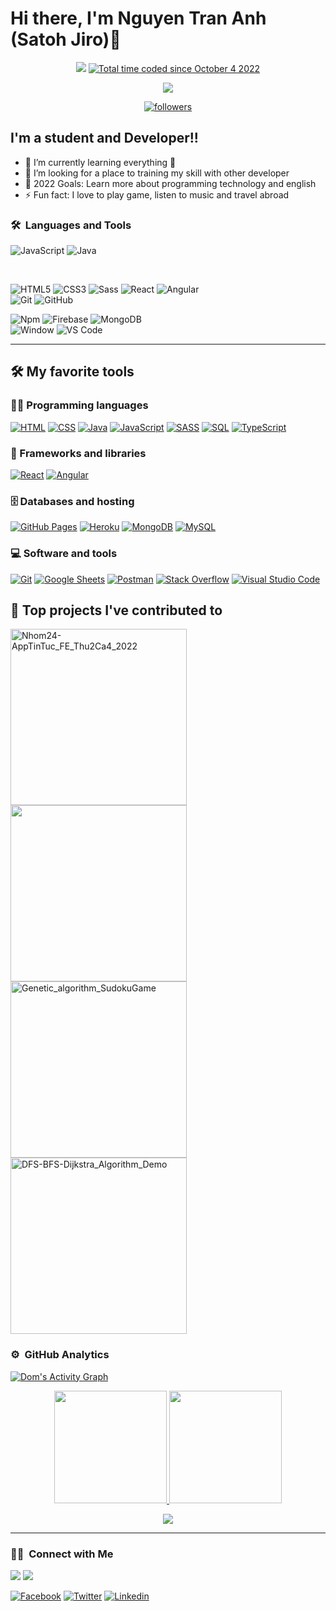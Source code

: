 # Hi there, I'm Nguyen Tran Anh (Satoh Jiro)👋


<p align="center">
  <img src="https://komarev.com/ghpvc/?username=SatohJiro&color=blueviolet&style=plastic">
  <a href="https://wakatime.com/@95529fa2-95a4-4e17-934c-15b8fc2774d9"><img src="https://wakatime.com/badge/user/95529fa2-95a4-4e17-934c-15b8fc2774d9.svg" alt="Total time coded since October 4 2022" /></a>
</p>


<p align="center">
  <a href="https://github.com/DenverCoder1/readme-typing-svg"><img src="https://readme-typing-svg.herokuapp.com?font=Fira+Code&pause=1000&color=F72EEC&width=435&lines=Hi+!++I'm+glad+to+meet+you;Believe+in+yourself+!;I'm+rooting+for+you"></a>
</p>

<p align="center">
  <a href="https://github.com/SatohJiro">
    <img alt="followers" title="Follow me on Github" src="https://img.shields.io/github/followers/SatohJiro?color=236ad3&labelColor=1155ba&style=for-the-badge&logo=github&label=Follow"/></a>

</p>


## I'm a student and Developer!!

- 🌱 I’m currently learning everything 🤣
- 👯 I’m looking for a place to training my skill with other developer
- 🥅 2022 Goals: Learn more about programming technology and english
- ⚡ Fun fact: I love to play game, listen to music and travel abroad

### 🛠 &nbsp;Languages and Tools

![JavaScript](https://img.shields.io/badge/-JavaScript-%23F7DF1C?style=for-the-badge&logo=javascript&logoColor=000000&labelColor=%23F7DF1C&color=%23FFCE5A)
![Java](https://img.shields.io/badge/Java-DD5353?style=for-the-badge&logo=java&logoColor=white)

<br>

![HTML5](https://img.shields.io/badge/-HTML5-%23E44D27?style=for-the-badge&logo=html5&logoColor=ffffff)
![CSS3](https://img.shields.io/badge/-CSS3-%231572B6?style=for-the-badge&logo=css3)
![Sass](https://img.shields.io/badge/-Sass-%23CC6699?style=for-the-badge&logo=sass&logoColor=ffffff)
![React](https://img.shields.io/badge/-React-61DAFB?style=for-the-badge&logo=react&logoColor=ffffff)
![Angular](https://img.shields.io/badge/-Angular-DD5353?style=for-the-badge&logo=react&logoColor=ffffff)
<br>
![Git](https://img.shields.io/badge/-Git-%23F05032?style=for-the-badge&logo=git&logoColor=%23ffffff)
![GitHub](https://img.shields.io/badge/-GitHub-181717?style=for-the-badge&logo=github)

[//]: # (![Nodejs]&#40;https://img.shields.io/badge/-Nodejs-339933?style=for-the-badge&logo=Node.js&logoColor=ffffff&#41;)
![Npm](https://img.shields.io/badge/-npm-CB3837?style=for-the-badge&logo=npm)
![Firebase](https://img.shields.io/badge/-Firebase-FFCA28?style=for-the-badge&logo=firebase&logoColor=ffffff)
![MongoDB](https://img.shields.io/badge/MongoDB-4EA94B?style=for-the-badge&logo=mongodb&logoColor=white)
<br>
![Window](https://img.shields.io/badge/Windows-0078D6?style=for-the-badge&logo=windows&logoColor=white)
![VS Code](http://img.shields.io/badge/-VS%20Code-007ACC?style=for-the-badge&logo=visual-studio-code&logoColor=ffffff)
<br/>

---

## 🛠️ My favorite tools

### 👨‍💻 Programming languages

<p>
    <a href="https://github.com/search?q=user%3ADenverCoder1+is%3Arepo+language%3Ahtml"><img alt="HTML" src="https://img.shields.io/badge/HTML%20-%23E34F26.svg?logo=html5&logoColor=white"></a>
    <a href="https://github.com/search?q=user%3ADenverCoder1+is%3Arepo+language%3Acss"><img alt="CSS" src="https://img.shields.io/badge/CSS%20-%231572B6.svg?logo=css3&logoColor=white"></a>
    <a href="https://github.com/search?q=user%3ADenverCoder1+is%3Arepo+language%3Ajava"><img alt="Java" src="https://img.shields.io/badge/Java-%23007396.svg?logo=java&logoColor=white"></a>
    <a href="https://github.com/search?q=user%3ADenverCoder1+is%3Arepo+language%3Ajavascript"><img alt="JavaScript" src="https://img.shields.io/badge/JavaScript%20-%23F7DF1E.svg?logo=javascript&logoColor=black"></a>
    <a href="https://github.com/search?q=user%3ADenverCoder1+is%3Arepo+language%3Asass"><img alt="SASS" src="https://img.shields.io/badge/Sass%20-hotpink.svg?logo=SASS&logoColor=white"></a>
    <a href="https://github.com/search?q=user%3ADenverCoder1+is%3Arepo+language%3Asql"><img alt="SQL" src="https://img.shields.io/badge/SQL%20-%23025E8C.svg?logo=amazon-dynamodb&logoColor=white"></a>
    <a href="https://github.com/search?q=user%3ADenverCoder1+is%3Arepo+language%3AtypeScript"><img alt="TypeScript" src="https://img.shields.io/badge/TypeScript%20-%23007ACC.svg?logo=typescript&logoColor=white"></a>
</p>

### 🧰 Frameworks and libraries

<p>
    <a href="#"><img alt="React" src="https://img.shields.io/badge/React%20-%2320232a.svg?logo=react&logoColor=%2361DAFB"></a>
     <a href="#"><img alt="Angular" src="https://img.shields.io/badge/Angular%20-B73E3E.svg?logo=angular&logoColor=%ffffff"></a>
</p>

### 🗄️ Databases and hosting

<p>
    <a href="#"><img alt="GitHub Pages" src="https://img.shields.io/badge/GitHub%20Pages-%23327FC7.svg?logo=github&logoColor=white"></a>
    <a href="#"><img alt="Heroku" src="https://img.shields.io/badge/Heroku%20-%23430098.svg?logo=heroku&logoColor=white"></a>
    <a href="#"><img alt="MongoDB" src ="https://img.shields.io/badge/MongoDB-%234ea94b.svg?logo=mongodb&logoColor=white"></a>
    <a href="#"><img alt="MySQL" src="https://img.shields.io/badge/MySQL-%2300f.svg?logo=mysql&logoColor=white"></a>
</p>

### 💻 Software and tools

<p>
    <a href="#"><img alt="Git" src="https://img.shields.io/badge/Git%20-%23F05033.svg?logo=git&logoColor=white"></a>
    <a href="#"><img alt="Google Sheets" src="https://img.shields.io/badge/Google%20Sheets%20-%2334A853.svg?logo=google%20sheets&logoColor=white"></a>
    <a href="#"><img alt="Postman" src="https://img.shields.io/badge/Postman-FF6C37?logo=postman&logoColor=white"></a>
    <a href="#"><img alt="Stack Overflow" src="https://img.shields.io/badge/-Stack%20Overflow-FE7A16?logo=stack-overflow&logoColor=white"></a>
    <a href="#"><img alt="Visual Studio Code" src="https://img.shields.io/badge/Visual%20Studio%20Code-0078d7.svg?logo=visual-studio-code&logoColor=white"></a>
</p>

## 📕 Top projects I've contributed to

<!-- Repo info cards - https://github.com/anuraghazra/github-readme-stats -->
<!-- Small repo cards (fork) - https://github.com/DenverCoder1/github-readme-stats -->
<p align="left">
  <a href="https://github.com/SatohJiro/Nhom24-AppTinTuc_FE_Thu2Ca4_2022"><img width="282" src="https://denvercoder1-github-readme-stats.vercel.app/api/pin/?username=SatohJiro&repo=Nhom24-AppTinTuc_FE_Thu2Ca4_2022&theme=react&bg_color=1F222E&title_color=F85D7F&icon_color=F8D866&hide_border=true&show_icons=false" alt="Nhom24-AppTinTuc_FE_Thu2Ca4_2022"></a>
  <a href="https://github.com/SatohJiro/FE_Game_Brick_Breaker"><img width="282" src="https://denvercoder1-github-readme-stats.vercel.app/api/pin/?username=SatohJiro&repo=FE_Game_Brick_Breaker&theme=react&bg_color=1F222E&title_color=F85D7F&icon_color=F8D866&hide_border=true&show_icons=false"></a>
  <a href="https://github.com/SatohJiro/Genetic_algorithm_SudokuGame"><img width="282" src="https://denvercoder1-github-readme-stats.vercel.app/api/pin/?username=SatohJiro&repo=Genetic_algorithm_SudokuGame&theme=react&bg_color=1F222E&title_color=F85D7F&icon_color=F8D866&hide_border=true&show_icons=false" alt="Genetic_algorithm_SudokuGame"></a>
 <a href="https://github.com/SatohJiro/DFS-BFS-Dijkstra_Algorithm_Demo"><img width="282" src="https://denvercoder1-github-readme-stats.vercel.app/api/pin/?username=SatohJiro&repo=DFS-BFS-Dijkstra_Algorithm_Demo&theme=react&bg_color=1F222E&title_color=F85D7F&icon_color=F8D866&hide_border=true&show_icons=false" alt="DFS-BFS-Dijkstra_Algorithm_Demo"></a>
</p>


### ⚙️ &nbsp;GitHub Analytics

<a href="https://github.com/ashutosh00710/github-readme-activity-graph"><img alt="Dom's Activity Graph" src="https://activity-graph.herokuapp.com/graph?username=SatohJiro&bg_color=1F222E&color=F8D866&line=F85D7F&point=FFFFFF&hide_border=true" /></a>

<p align="center">
  <a href="https://github.com/SatohJiro">
    <img height="180em" src="https://github-readme-stats-eight-theta.vercel.app/api?username=SatohJiro&show_icons=true&theme=algolia&include_all_commits=true&count_private=true"/>
    <img height="180em" src="https://github-readme-stats-eight-theta.vercel.app/api/top-langs/?username=SatohJiro&layout=compact&langs_count=8&theme=algolia"/>
  </a>
</p>

<p align="center">
  <img src="https://github-readme-stats.vercel.app/api/wakatime?username=SatohJiro&theme=gruvbox" />
</p>

---

### 🤝🏻 &nbsp;Connect with Me

<p>
<a href="https://www.linkedin.com/in/anh-nguy%E1%BB%85n-tr%E1%BA%A7n-4224aa226/"><img src="https://img.shields.io/badge/-NguyenTranAnh-937DC2?style=flat&logo=Linkedin&logoColor=white"/></a>
<a href="mail_to:trananhq2345@gmail.com"><img src="https://img.shields.io/badge/-trananhq2345@gmail.com-31E1F7?style=flat&logo=Gmail&logoColor=white"/></a>
</p>

<!-- [website]: https://codeSTACKr.com -->
<a href="https://www.facebook.com/profile.php?id=100005291479003"><img alt="Facebook" src="https://img.shields.io/badge/Facebook-1877F2?style=for-the-badge&logo=facebook&logoColor=white"></a>
<a href="https://twitter.com/Anhnguyntrn15"><img alt="Twitter" src="https://img.shields.io/badge/Twitter-1DA1F2?style=for-the-badge&logo=twitter&logoColor=white"></a>
<a href="https://www.linkedin.com/in/anh-nguy%E1%BB%85n-tr%E1%BA%A7n-4224aa226"><img alt="Linkedin" src="https://img.shields.io/badge/LinkedIn-0077B5?style=for-the-badge&logo=linkedin&logoColor=white"></a>
